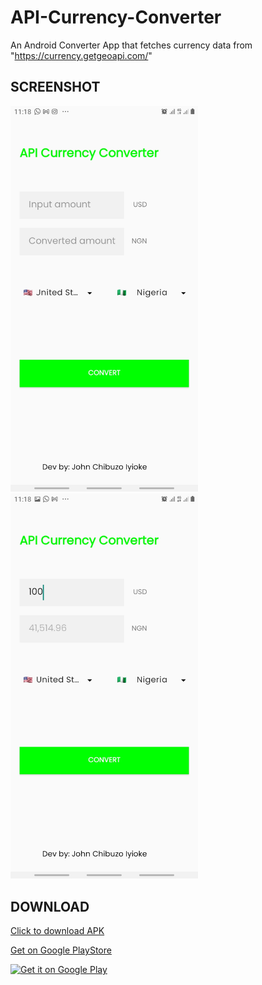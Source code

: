 # API-Currency-Converter
An Android Converter App that fetches currency data from "https://currency.getgeoapi.com/"



## SCREENSHOT

<img src="https://raw.githubusercontent.com/coder-chibuzo/API-Currency-Converter/master/SCREENSHOTS/Screenshot_20220601-111838_Currency%20Calculator.jpg" width="300" /> <img src="https://raw.githubusercontent.com/coder-chibuzo/API-Currency-Converter/master/SCREENSHOTS/Screenshot_20220601-111855_Currency%20Calculator.jpg" width="300"/>
## DOWNLOAD 

<a href="https://github.com/coder-chibuzo/API-Currency-Converter/releases/download/v1.0/APICurrencyConvert.apk">Click to download APK</a>



<a href="https://play.google.com/store/apps/details?id=com.CoderChibuzo.APICurrencyConverter">Get on Google PlayStore</a>

<a href='https://play.google.com/store/apps/details?id=com.CoderChibuzo.APICurrencyConverter'><img alt='Get it on Google Play' src='https://play.google.com/intl/en_us/badges/images/generic/en_badge_web_generic.png' width='261' /></a>
